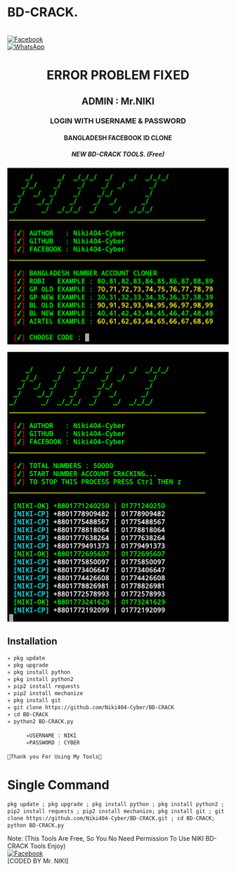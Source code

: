 # BD-CRACK.
<b></b> <br> [![Facebook](https://img.shields.io/badge/Facebook-Mr.NIKI-blue?style=flat-square&logo=facebook)](https://www.facebook.com/NIKI.CYBER404.OFFICIALS)<br> [![WhatsApp](https://img.shields.io/badge/WhatsApp-Mr.NIKI-blue?style=flat-square&logo=WhatsApp)](https://chat.whatsapp.com/IulgtTY1ao6HeowtyCFEGJ)

<h1 align="center"> ERROR PROBLEM FIXED </h1>

<h2 align="center"> ADMIN : Mr.NIKI</h2>

<h3 align="center"> LOGIN WITH USERNAME & PASSWORD</h3>

<h4 align="center"> BANGLADESH FACEBOOK ID CLONE</h4>

<h5 align="center"> NEW BD-CRACK TOOLS.    (Free)</h5>


![20200808_160757](https://github.com/Niki404-Cyber/BD-CRACK/blob/main/Screenshot_20220119-185853~2.png)


![20200808_160757](https://github.com/Niki404-Cyber/BD-CRACK/blob/main/Screenshot_20220119-161131~2.png)


## <b>Installation</b>

```
✳️ pkg update
✳️ pkg upgrade
✳️ pkg install python
✳️ pkg install python2
✳️ pip2 install requests
✳️ pip2 install mechanize
✳️ pkg install git
✳️ git clone https://github.com/Niki404-Cyber/BD-CRACK
✳️ cd BD-CRACK
✳️ python2 BD-CRACK.py

      ✳️USERNAME : NIKI
      ✳️PASSWORD : CYBER

💚Thank you For Using My Tools💚

```

# Single Command 

```
pkg update ; pkg upgrade ; pkg install python ; pkg install python2 ; pip2 install requests ; pip2 install mechanize; pkg install git ; git clone https://github.com/Niki404-Cyber/BD-CRACK.git ; cd BD-CRACK; python BD-CRACK.py
```


 Note: (This Tools Are Free, So You No Need Permission To Use NIKI BD-CRACK Tools Enjoy)</br>
 [![Facebook](https://img.shields.io/badge/Facebook-Mr.NIKI-blue?style=flat-square&logo=facebook)](https://www.facebook.com/Tera.Bap.Ka.Link.Hain)</br>
 [CODED BY Mr. NIKI]
